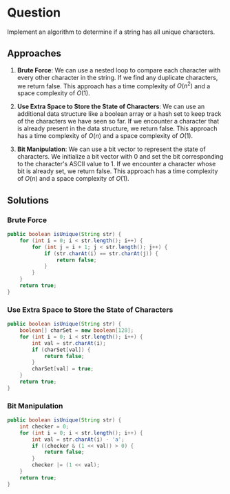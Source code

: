 # Question

Implement an algorithm to determine if a string has all unique characters.

## Approaches

1. **Brute Force**: We can use a nested loop to compare each character with every other character in the string. If we find any duplicate characters, we return false. This approach has a time complexity of $O(n^2)$ and a space complexity of $O(1)$.

2. **Use Extra Space to Store the State of Characters**: We can use an additional data structure like a boolean array or a hash set to keep track of the characters we have seen so far. If we encounter a character that is already present in the data structure, we return false. This approach has a time complexity of $O(n)$ and a space complexity of $O(1)$.

3. **Bit Manipulation**: We can use a bit vector to represent the state of characters. We initialize a bit vector with 0 and set the bit corresponding to the character's ASCII value to 1. If we encounter a character whose bit is already set, we return false. This approach has a time complexity of $O(n)$ and a space complexity of $O(1)$.

## Solutions

### Brute Force

```java
public boolean isUnique(String str) {
    for (int i = 0; i < str.length(); i++) {
        for (int j = i + 1; j < str.length(); j++) {
            if (str.charAt(i) == str.charAt(j)) {
                return false;
            }
        }
    }
    return true;
}
```

### Use Extra Space to Store the State of Characters

```java
public boolean isUnique(String str) {
    boolean[] charSet = new boolean[128];
    for (int i = 0; i < str.length(); i++) {
        int val = str.charAt(i);
        if (charSet[val]) {
            return false;
        }
        charSet[val] = true;
    }
    return true;
}
```

### Bit Manipulation

```java
public boolean isUnique(String str) {
    int checker = 0;
    for (int i = 0; i < str.length(); i++) {
        int val = str.charAt(i) - 'a';
        if ((checker & (1 << val)) > 0) {
            return false;
        }
        checker |= (1 << val);
    }
    return true;
}
```
